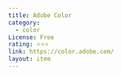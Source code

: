 ```yaml
---
title: Adobe Color
category:
  - color
License: Free
rating: ⭐⭐⭐
link: https://color.adobe.com/
layout: item
---
```

